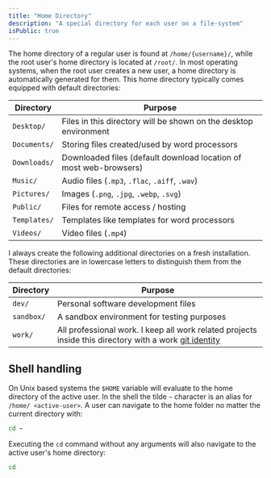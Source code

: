 ```yaml
---
title: "Home Directory"
description: "A special directory for each user on a file-system"
isPublic: true
---
```


The home directory of a regular user is found at `/home/{username}/`, while the
root user's home directory is located at `/root/`. In most operating systems,
when the root user creates a new user, a home directory is automatically
generated for them. This home directory typically comes equipped with default
directories:

| Directory    | Purpose                                                           |
|--------------|-------------------------------------------------------------------|
| `Desktop/`   | Files in this directory will be shown on the desktop environment  |
| `Documents/` | Storing files created/used by word processors                     |
| `Downloads/` | Downloaded files (default download location of most web-browsers) |
| `Music/`     | Audio files (`.mp3`, `.flac`, `.aiff`, `.wav`)                    |
| `Pictures/`  | Images (`.png`, `.jpg`, `.webp`, `.svg`)                          |
| `Public/`    | Files for remote access / hosting                                 |
| `Templates/` | Templates like templates for word processors                      |
| `Videos/`    | Video files (`.mp4`)                                              |

I always create the following additional directories on a fresh installation.
These directories are in lowercase letters to distinguish them from the default
directories:

| Directory  | Purpose                                                                                                                  |
|------------|--------------------------------------------------------------------------------------------------------------------------|
| `dev/`     | Personal software development files                                                                                      |
| `sandbox/` | A sandbox environment for testing purposes                                                                               |
| `work/`    | All professional work. I keep all work related projects inside this directory with a work [git identity](git-identities) |

## Shell handling

On Unix based systems the `$HOME` variable will evaluate to the home directory
of the active user. In the shell the tilde `~` character is an alias for `/home/
<active-user>`. A user can navigate to the home folder no matter the current
directory with:

```sh
cd ~
```

Executing the `cd` command without any arguments will also navigate to the
active user's home directory:

```sh
cd
```
